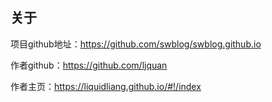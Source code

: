 ## 关于

项目github地址：<a href="https://github.com/swblog/swblog.github.io" target="_blank">https://github.com/swblog/swblog.github.io</a>

作者github：<a href="https://github.com/ljquan" target="_blank">https://github.com/ljquan</a>


作者主页：<a href="https://liquidliang.github.io/#!/index" target="_blank">https://liquidliang.github.io/#!/index</a>